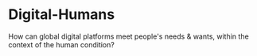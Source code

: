 # Digital-Humans
How can global digital platforms meet people's needs &amp; wants, within the context of the human condition? 
